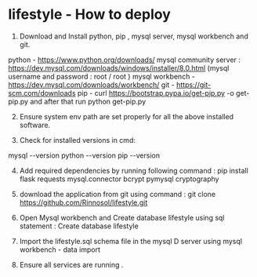 # lifestyle - How to deploy

1. Download and Install python, pip , mysql server, mysql workbench and git.

python - https://www.python.org/downloads/ 
mysql community server : https://dev.mysql.com/downloads/windows/installer/8.0.html (mysql username and password : root / root )
mysql workbench - https://dev.mysql.com/downloads/workbench/
git - https://git-scm.com/downloads
pip - curl https://bootstrap.pypa.io/get-pip.py -o get-pip.py   and after that run python get-pip.py

2. Ensure system env path are set properly for all the above installed software.

3. Check for installed versions in cmd:

mysql --version
python --version
pip --version

4. Add required dependencies by running following command :
   pip install flask requests mysql.connector bcrypt pymysql cryptography

5. download the application from git using command : git clone https://github.com/Rinnosol/lifestyle.git

6. Open Mysql workbench and Create database lifestyle using sql statement : Create database lifestyle
   
7. Import the lifestyle.sql schema file in the mysql D server using mysql workbench - data import
8. Ensure all services are running .
